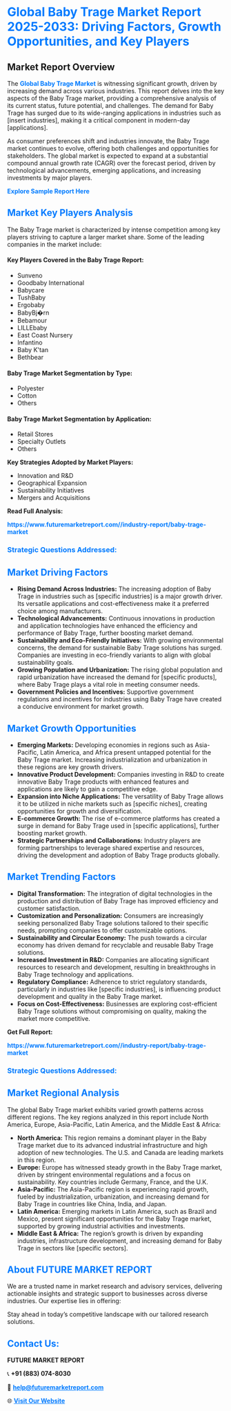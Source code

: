 <h1 style="color: #007BFF;">Global Baby Trage Market Report 2025-2033: Driving Factors, Growth Opportunities, and Key Players</h1>

<section id="overview">
<h2>Market Report Overview</h2>
<p>The <a href="https://www.futuremarketreport.com//industry-report/baby-trage-market" style="color: #007BFF; text-decoration: none;"><strong>Global Baby Trage Market</strong></a> is witnessing significant growth, driven by increasing demand across various industries. This report delves into the key aspects of the Baby Trage market, providing a comprehensive analysis of its current status, future potential, and challenges. The demand for Baby Trage has surged due to its wide-ranging applications in industries such as [insert industries], making it a critical component in modern-day [applications].</p>
<p>As consumer preferences shift and industries innovate, the Baby Trage market continues to evolve, offering both challenges and opportunities for stakeholders. The global market is expected to expand at a substantial compound annual growth rate (CAGR) over the forecast period, driven by technological advancements, emerging applications, and increasing investments by major players.</p>
</section>

<section id="overview">
<p><a href="https://www.futuremarketreport.com//request-sample/reportId=60919" style="color: #007BFF; text-decoration: none;"><strong>Explore Sample Report Here</strong></a></p>
</section>

<section id="key-players">
<h2 style="color: #007BFF;">Market Key Players Analysis</h2>
<p>The Baby Trage market is characterized by intense competition among key players striving to capture a larger market share. Some of the leading companies in the market include:</p>
<h4>Key Players Covered in the Baby Trage Report:</h4>
<ul><li>Sunveno</li><li>Goodbaby International</li><li>Babycare</li><li>TushBaby</li><li>Ergobaby</li><li>BabyBj�rn</li><li>Bebamour</li><li>LILLEbaby</li><li>East Coast Nursery</li><li>Infantino</li><li>Baby K&#039;tan</li><li>Bethbear</li></ul>
<h4>Baby Trage Market Segmentation by Type:</h4>
<ul><li>Polyester</li><li>Cotton</li><li>Others</li></ul>

<h4>Baby Trage Market Segmentation by Application:</h4>
<ul><li>Retail Stores</li><li>Specialty Outlets</li><li>Others</li></ul>
<p><strong>Key Strategies Adopted by Market Players:</strong></p>
<ul>
<li>Innovation and R&D</li>
<li>Geographical Expansion</li>
<li>Sustainability Initiatives</li>
<li>Mergers and Acquisitions</li>
</ul>
</section>

<section>
<p><strong>Read Full Analysis: </strong></p><a href="https://www.futuremarketreport.com//industry-report/baby-trage-market" style="color: #007BFF; text-decoration: none;"><strong>https://www.futuremarketreport.com//industry-report/baby-trage-market</strong></a>
<h3 style="color: #007BFF;">Strategic Questions Addressed:</h3>
</section>

<section id="driving-factors">
<h2 style="color: #007BFF;">Market Driving Factors</h2>
<ul>
<li><strong>Rising Demand Across Industries:</strong> The increasing adoption of Baby Trage in industries such as [specific industries] is a major growth driver. Its versatile applications and cost-effectiveness make it a preferred choice among manufacturers.</li>
<li><strong>Technological Advancements:</strong> Continuous innovations in production and application technologies have enhanced the efficiency and performance of Baby Trage, further boosting market demand.</li>
<li><strong>Sustainability and Eco-Friendly Initiatives:</strong> With growing environmental concerns, the demand for sustainable Baby Trage solutions has surged. Companies are investing in eco-friendly variants to align with global sustainability goals.</li>
<li><strong>Growing Population and Urbanization:</strong> The rising global population and rapid urbanization have increased the demand for [specific products], where Baby Trage plays a vital role in meeting consumer needs.</li>
<li><strong>Government Policies and Incentives:</strong> Supportive government regulations and incentives for industries using Baby Trage have created a conducive environment for market growth.</li>
</ul>
</section>

<section id="growth-opportunities">
<h2 style="color: #007BFF;">Market Growth Opportunities</h2>
<ul>
<li><strong>Emerging Markets:</strong> Developing economies in regions such as Asia-Pacific, Latin America, and Africa present untapped potential for the Baby Trage market. Increasing industrialization and urbanization in these regions are key growth drivers.</li>
<li><strong>Innovative Product Development:</strong> Companies investing in R&D to create innovative Baby Trage products with enhanced features and applications are likely to gain a competitive edge.</li>
<li><strong>Expansion into Niche Applications:</strong> The versatility of Baby Trage allows it to be utilized in niche markets such as [specific niches], creating opportunities for growth and diversification.</li>
<li><strong>E-commerce Growth:</strong> The rise of e-commerce platforms has created a surge in demand for Baby Trage used in [specific applications], further boosting market growth.</li>
<li><strong>Strategic Partnerships and Collaborations:</strong> Industry players are forming partnerships to leverage shared expertise and resources, driving the development and adoption of Baby Trage products globally.</li>
</ul>
</section>

<section id="trending-factors">
<h2 style="color: #007BFF;">Market Trending Factors</h2>
<ul>
<li><strong>Digital Transformation:</strong> The integration of digital technologies in the production and distribution of Baby Trage has improved efficiency and customer satisfaction.</li>
<li><strong>Customization and Personalization:</strong> Consumers are increasingly seeking personalized Baby Trage solutions tailored to their specific needs, prompting companies to offer customizable options.</li>
<li><strong>Sustainability and Circular Economy:</strong> The push towards a circular economy has driven demand for recyclable and reusable Baby Trage solutions.</li>
<li><strong>Increased Investment in R&D:</strong> Companies are allocating significant resources to research and development, resulting in breakthroughs in Baby Trage technology and applications.</li>
<li><strong>Regulatory Compliance:</strong> Adherence to strict regulatory standards, particularly in industries like [specific industries], is influencing product development and quality in the Baby Trage market.</li>
<li><strong>Focus on Cost-Effectiveness:</strong> Businesses are exploring cost-efficient Baby Trage solutions without compromising on quality, making the market more competitive.</li>
</ul>
</section>

<section>
<p><strong>Get Full Report: </strong></p><a href="https://www.futuremarketreport.com//industry-report/baby-trage-market" style="color: #007BFF; text-decoration: none;"><strong>https://www.futuremarketreport.com//industry-report/baby-trage-market</strong></a>
<h3 style="color: #007BFF;">Strategic Questions Addressed:</h3>
</section>


<section id="regional-analysis">
<h2 style="color: #007BFF;">Market Regional Analysis</h2>
<p>The global Baby Trage market exhibits varied growth patterns across different regions. The key regions analyzed in this report include North America, Europe, Asia-Pacific, Latin America, and the Middle East & Africa:</p>
<ul>
<li><strong>North America:</strong> This region remains a dominant player in the Baby Trage market due to its advanced industrial infrastructure and high adoption of new technologies. The U.S. and Canada are leading markets in this region.</li>
<li><strong>Europe:</strong> Europe has witnessed steady growth in the Baby Trage market, driven by stringent environmental regulations and a focus on sustainability. Key countries include Germany, France, and the U.K.</li>
<li><strong>Asia-Pacific:</strong> The Asia-Pacific region is experiencing rapid growth, fueled by industrialization, urbanization, and increasing demand for Baby Trage in countries like China, India, and Japan.</li>
<li><strong>Latin America:</strong> Emerging markets in Latin America, such as Brazil and Mexico, present significant opportunities for the Baby Trage market, supported by growing industrial activities and investments.</li>
<li><strong>Middle East & Africa:</strong> The region’s growth is driven by expanding industries, infrastructure development, and increasing demand for Baby Trage in sectors like [specific sectors].</li>
</ul>
</section>

<footer>
<h2 style="color: #007BFF;">About FUTURE MARKET REPORT</h2>
<p>We are a trusted name in market research and advisory services, delivering actionable insights and strategic support to businesses across diverse industries. Our expertise lies in offering:</p>

<p>Stay ahead in today’s competitive landscape with our tailored research solutions.</p>

<h2 style="color: #007BFF;">Contact Us:</h2>
<p><strong>FUTURE MARKET REPORT</strong></p>
<p>📞 <strong>+91 (883) 074-8030</strong></p>
<p>📧 <strong><a href="mailto:help@futuremarketreport.com" style="color: #007BFF;">help@futuremarketreport.com</a></strong></p>
<p>🌐 <strong><a href="https://www.futuremarketreport.com/" style="color: #007BFF;">Visit Our Website</a></strong></p>
</footer>